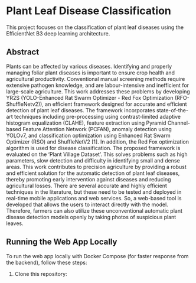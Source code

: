 # Plant Leaf Disease Classification

This project focuses on the classification of plant leaf diseases using the EfficientNet B3 deep learning architecture.
## Abstract

Plants can be affected by various diseases.  Identifying and properly managing foliar plant diseases is important to ensure crop health and agricultural productivity. Conventional manual screening methods require extensive pathogen knowledge, and are labour-intensive and inefficient for large-scale agriculture. This work addresses these problems by developing YR2S (YOLO-Enhanced Rat Swarm Optimizer - Red Fox Optimization (RFO-ShuffleNetv2)), an efficient framework designed for accurate and efficient detection of plant leaf diseases. The framework incorporates state-of-the-art techniques including pre-processing using contrast-limited adaptive histogram equalization (CLAHE), feature extraction using Pyramid Channel-based Feature Attention Network (PCFAN), anomaly detection using YOLOv7, and classification optimization using Enhanced Rat Swarm Optimizer (RSO) and ShuffleNetV2 [1].  In addition, the Red Fox optimization algorithm is used for disease classification. The proposed framework is evaluated on the ‘Plant Village Dataset’. This solves problems such as high parameters, slow detection and difficulty in identifying small and dense areas. This work contributes to precision agriculture by providing a robust and efficient solution for the automatic detection of plant leaf diseases, thereby promoting early intervention against diseases and reducing agricultural losses. There are several accurate and highly efficient techniques in the literature, but these need to be tested and deployed in real-time mobile applications and web services. So, a web-based tool is developed that allows the users to interact directly with the model. Therefore, farmers can also utilize these unconventional automatic plant disease detection models openly by taking photos of suspicious plant leaves.

## Running the Web App Locally

To run the web app locally with Docker Compose (for faster response from the backend), follow these steps:

1. Clone this repository:
